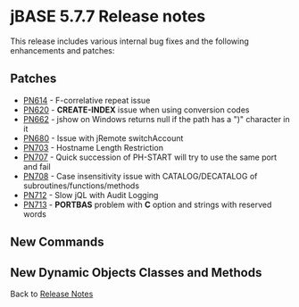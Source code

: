 # jBASE 5.7.7 Release notes

<PageHeader />

This release includes various internal bug fixes and the following enhancements and patches:

## Patches

- [PN614](./../pn614/README.md) - F-correlative repeat issue
- [PN620](./../pn620/README.md) - **CREATE-INDEX** issue when using conversion codes
- [PN662](./../pn662/README.md) - jshow on Windows returns null if the path has a ")" character in it
- [PN680](./../pn680/README.md) - Issue with jRemote switchAccount
- [PN703](./../pn703/README.md) - Hostname Length Restriction
- [PN707](./../pn707/README.md) - Quick succession of PH-START will try to use the same port and fail
- [PN708](./../pn708/README.md) - Case insensitivity issue with CATALOG/DECATALOG of subroutines/functions/methods
- [PN712](./../pn712/README.md) - Slow jQL with Audit Logging
- [PN713](./../pn713/README.md) - **PORTBAS** problem with **C** option and strings with reserved words

## New Commands

## New Dynamic Objects Classes and Methods

Back to [Release Notes](./../../README.md)
  
<PageFooter />
